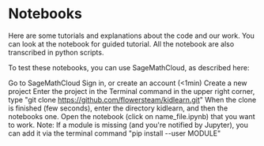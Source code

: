 # Notebooks

Here are some tutorials and explanations about the code and our work. You can look at the notebook for guided tutorial. All the notebook are also transcribed in python scripts.

To test these notebooks, you can use SageMathCloud, as described here:

Go to SageMathCloud
Sign in, or create an account (<1min)
Create a new project
Enter the project
in the Terminal command in the upper right corner, type "git clone https://github.com/flowersteam/kidlearn.git"
When the clone is finished (few seconds), enter the directory kidlearn, and then the notebooks one.
Open the notebook (click on name_file.ipynb) that you want to work. 
Note: If a module is missing (and you're notified by Jupyter), you can add it via the terminal command "pip install --user MODULE"